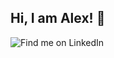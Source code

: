 ## Hi, I am Alex! 👋


![Find me on LinkedIn](https://www.linkedin.com/in/alexanderywang/)

<!--
**alexanderywang/alexanderywang** is a ✨ _special_ ✨ repository because its `README.md` (this file) appears on your GitHub profile.

Here are some ideas to get you started:

- 🔭 I’m currently working on ...
- 🌱 I’m currently learning ...
- 👯 I’m looking to collaborate on ...
- 🤔 I’m looking for help with ...
- 💬 Ask me about ...
- 📫 How to reach me: ...
- 😄 Pronouns: ...
- ⚡ Fun fact: ...

![code](https://media3.giphy.com/media/1oF1KAEYvmXBMo6uTS/source.gif)

-->
